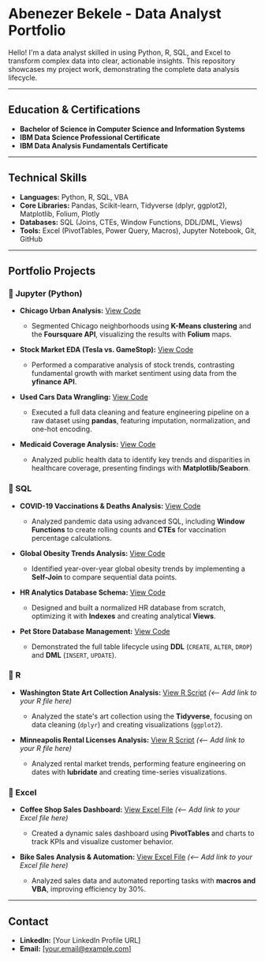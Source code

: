 # Abenezer Bekele - Data Analyst Portfolio

Hello! I'm a data analyst skilled in using Python, R, SQL, and Excel to transform complex data into clear, actionable insights. This repository showcases my project work, demonstrating the complete data analysis lifecycle.

---

## Education & Certifications

*   **Bachelor of Science in Computer Science and Information Systems**
*   **IBM Data Science Professional Certificate**
*   **IBM Data Analysis Fundamentals Certificate**

---

## Technical Skills

*   **Languages:** Python, R, SQL, VBA
*   **Core Libraries:** Pandas, Scikit-learn, Tidyverse (dplyr, ggplot2), Matplotlib, Folium, Plotly
*   **Databases:** SQL (Joins, CTEs, Window Functions, DDL/DML, Views)
*   **Tools:** Excel (PivotTables, Power Query, Macros), Jupyter Notebook, Git, GitHub

---

## Portfolio Projects

### 📂 Jupyter (Python)

*   **Chicago Urban Analysis:** [View Code](https://github.com/AbenezerYBekele/data-analyst/blob/main/jupyter/Chicago%20Urban%20Analysis.ipynb)
    *   Segmented Chicago neighborhoods using **K-Means clustering** and the **Foursquare API**, visualizing the results with **Folium** maps.

*   **Stock Market EDA (Tesla vs. GameStop):** [View Code](https://github.com/AbenezerYBekele/data-analyst/blob/main/jupyter/Polished_Data_Analysis_Portfolio.ipynb)
    *   Performed a comparative analysis of stock trends, contrasting fundamental growth with market sentiment using data from the **yfinance API**.

*   **Used Cars Data Wrangling:** [View Code](https://github.com/AbenezerYBekele/data-analyst/blob/main/jupyter/Data%20Wrangling%20Used%20Cars%20Pricing.ipynb)
    *   Executed a full data cleaning and feature engineering pipeline on a raw dataset using **pandas**, featuring imputation, normalization, and one-hot encoding.

*   **Medicaid Coverage Analysis:** [View Code](https://github.com/AbenezerYBekele/data-analyst/blob/main/jupyter/Medicaid%20Coverage%20Analysis.ipynb)
    *   Analyzed public health data to identify key trends and disparities in healthcare coverage, presenting findings with **Matplotlib/Seaborn**.

### 📂 SQL

*   **COVID-19 Vaccinations & Deaths Analysis:** [View Code](https://github.com/AbenezerYBekele/data-analyst/blob/main/SQL/covid-19%20vaccine.sql)
    *   Analyzed pandemic data using advanced SQL, including **Window Functions** to create rolling counts and **CTEs** for vaccination percentage calculations.

*   **Global Obesity Trends Analysis:** [View Code](https://github.com/AbenezerYBekele/data-analyst/blob/main/SQL/Obesitysql.sql)
    *   Identified year-over-year global obesity trends by implementing a **Self-Join** to compare sequential data points.

*   **HR Analytics Database Schema:** [View Code](https://github.com/AbenezerYBekele/data-analyst/blob/main/SQL/HR%20Analytics%20Database%20Schema.sql)
    *   Designed and built a normalized HR database from scratch, optimizing it with **Indexes** and creating analytical **Views**.

*   **Pet Store Database Management:** [View Code](https://github.com/AbenezerYBekele/data-analyst/blob/main/SQL/Petstoresql.sql)
    *   Demonstrated the full table lifecycle using **DDL** (`CREATE`, `ALTER`, `DROP`) and **DML** (`INSERT`, `UPDATE`).

### 📂 R

*   **Washington State Art Collection Analysis:** [View R Script]() *(<-- Add link to your R file here)*
    *   Analyzed the state's art collection using the **Tidyverse**, focusing on data cleaning (`dplyr`) and creating visualizations (`ggplot2`).

*   **Minneapolis Rental Licenses Analysis:** [View R Script]() *(<-- Add link to your R file here)*
    *   Analyzed rental market trends, performing feature engineering on dates with **lubridate** and creating time-series visualizations.

### 📂 Excel

*   **Coffee Shop Sales Dashboard:** [View Excel File]() *(<-- Add link to your Excel file here)*
    *   Created a dynamic sales dashboard using **PivotTables** and charts to track KPIs and visualize customer behavior.

*   **Bike Sales Analysis & Automation:** [View Excel File]() *(<-- Add link to your Excel file here)*
    *   Analyzed sales data and automated reporting tasks with **macros and VBA**, improving efficiency by 30%.

---

## Contact

*   **LinkedIn:** [Your LinkedIn Profile URL]
*   **Email:** [your.email@example.com]

